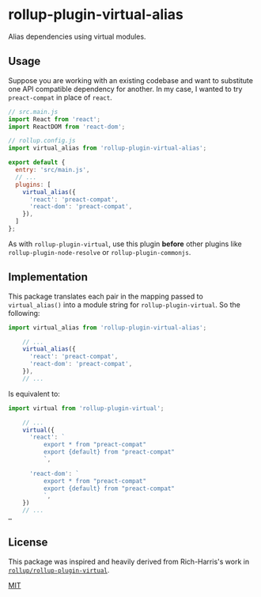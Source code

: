 # rollup-plugin-virtual-alias

Alias dependencies using virtual modules.

## Usage

Suppose you are working with an existing codebase and want to substitute one
API compatible dependency for another. In my case, I wanted to try
`preact-compat` in place of `react`.

```js
// src.main.js
import React from 'react';
import ReactDOM from 'react-dom';
```

```js
// rollup.config.js
import virtual_alias from 'rollup-plugin-virtual-alias';

export default {
  entry: 'src/main.js',
  // ...
  plugins: [
    virtual_alias({
      'react': 'preact-compat',
      'react-dom': 'preact-compat',
    }),
  ]
};
```

As with `rollup-plugin-virtual`, use this plugin __before__ other plugins like
`rollup-plugin-node-resolve` or `rollup-plugin-commonjs`.

## Implementation

This package translates each pair in the mapping passed to `virtual_alias()`
into a module string for `rollup-plugin-virtual`.  So the following:

```js
import virtual_alias from 'rollup-plugin-virtual-alias';

    // ...
    virtual_alias({
      'react': 'preact-compat',
      'react-dom': 'preact-compat',
    }),
    // ...

```

Is equivalent to:

```js
import virtual from 'rollup-plugin-virtual';

    // ...
    virtual({
      'react': `
          export * from "preact-compat"
          export {default} from "preact-compat"
          `,

      'react-dom': `
          export * from "preact-compat"
          export {default} from "preact-compat"
          `,
    })
    // ...
…
```

## License

This package was inspired and heavily derived from Rich-Harris's work in
[`rollup/rollup-plugin-virtual`](https://github.com/rollup/rollup-plugin-virtual).

[MIT](LICENSE)
